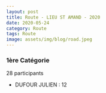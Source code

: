 ```yaml
---
layout: post
title: Route - LIEU ST AMAND - 2020
date: 2020-05-24
category: Route
tags: Route
image: assets/img/blog/road.jpeg
---
```


### 1ère Catégorie
28 participants
- DUFOUR JULIEN : 12
